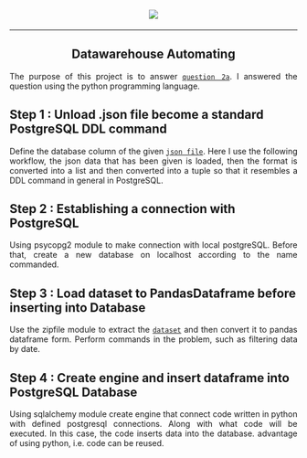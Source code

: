 <h1 align="center">
  <a href="https://git.io/typing-svg">
    <img src="https://readme-typing-svg.herokuapp.com/?lines=This+Project;Made+By+Athoillah+😊;Automated+Ingestion;Datawarehouse;Using+Python✨&center=true&size=30">
  </a>
</h1>

<hr>

<h2 align="center">Datawarehouse Automating</h2>

<p align="justify"> The purpose of this project is to answer <code><a href="https://github.com/Athoillah21/Project-3-Data-Warehouse-Automating/blob/main/questions/questions2a.txt">question 2a</a></code>. I answered the question using the python programming language.</p> 

## Step 1 : Unload .json file become a standard PostgreSQL DDL command

<p align="justify"> Define the database column of the given <code><a href="https://github.com/Athoillah21/Project-3-Data-Warehouse-Automating/blob/main/sql/schemas/user_address.json">json file</a></code>. Here I use the following workflow, the json data that has been given is loaded, then the format is converted into a list and then converted into a tuple so that it resembles a DDL command in general in PostgreSQL. </p>

## Step 2 : Establishing a connection with PostgreSQL

<p align="justify"> Using psycopg2 module to make connection with local postgreSQL. Before that, create a new database on localhost according to the name commanded.  </p>


## Step 3 : Load dataset to PandasDataframe before inserting into Database

<p align="justify"> Use the zipfile module to extract the <code><a href="https://github.com/Athoillah21/Project-3-Data-Warehouse-Automating/blob/main/temp/dataset-small.zip">dataset</a></code> and then convert it to pandas dataframe form. Perform commands in the problem, such as filtering data by date. </p>

## Step 4 : Create engine and insert dataframe into PostgreSQL Database

<p align="justify"> Using sqlalchemy module create engine that connect code written in python with defined postgresql connections. Along with what code will be executed. In this case, the code inserts data into the database. advantage of using python, i.e. code can be reused. </p>
